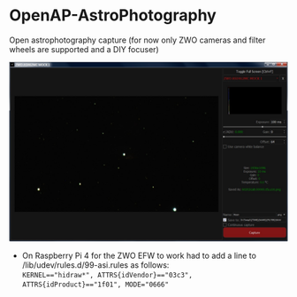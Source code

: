 # OpenAP-AstroPhotography
Open astrophotography capture (for now only ZWO cameras and filter wheels are supported and a DIY focuser)

![Sample](sample.jpg)

- On Raspberry Pi 4 for the ZWO EFW to work had to add a line to /lib/udev/rules.d/99-asi.rules as follows:  
`KERNEL=="hidraw*", ATTRS{idVendor}=="03c3", ATTRS{idProduct}=="1f01", MODE="0666"`

